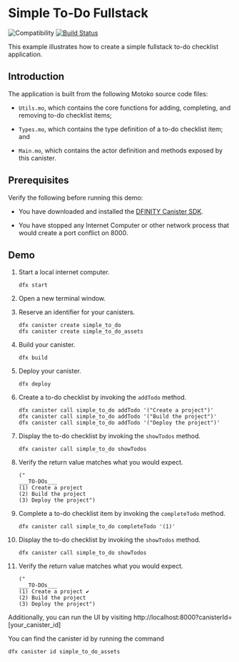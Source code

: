 # Simple To-Do Fullstack

![Compatibility](https://img.shields.io/badge/compatibility-0.6.24-blue)
[![Build Status](https://github.com/dfinity/examples/workflows/motoko-simple-to-do-example/badge.svg)](https://github.com/dfinity/examples/actions?query=workflow%3Amotoko-simple-to-do-example)

This example illustrates how to create a simple fullstack to-do checklist application.

## Introduction

The application is built from the following Motoko source code files:

*  `Utils.mo`, which contains the core functions for adding, completing, and
   removing to-do checklist items;

*  `Types.mo`, which contains the type definition of a to-do checklist item;
   and

*  `Main.mo`, which contains the actor definition and methods exposed by this
   canister.

## Prerequisites

Verify the following before running this demo:

*  You have downloaded and installed the [DFINITY Canister
   SDK](https://sdk.dfinity.org).

*  You have stopped any Internet Computer or other network process that would
   create a port conflict on 8000.

## Demo

1. Start a local internet computer.

   ```text
   dfx start
   ```

1. Open a new terminal window.

1. Reserve an identifier for your canisters.

   ```text
   dfx canister create simple_to_do
   dfx canister create simple_to_do_assets
   ```

1. Build your canister.

   ```text
   dfx build
   ```

1. Deploy your canister.

   ```text
   dfx deploy
   ```

1. Create a to-do checklist by invoking the `addTodo` method.

   ```text
   dfx canister call simple_to_do addTodo '("Create a project")'
   dfx canister call simple_to_do addTodo '("Build the project")'
   dfx canister call simple_to_do addTodo '("Deploy the project")'
   ```

1. Display the to-do checklist by invoking the `showTodos` method.

   ```text
   dfx canister call simple_to_do showTodos
   ```

1. Verify the return value matches what you would expect.

   ```text
   ("
   ___TO-DOs___
   (1) Create a project
   (2) Build the project
   (3) Deploy the project")
   ```

1. Complete a to-do checklist item by invoking the `completeTodo` method.

   ```text
   dfx canister call simple_to_do completeTodo '(1)'
   ```

1. Display the to-do checklist by invoking the `showTodos` method.

   ```text
   dfx canister call simple_to_do showTodos
   ```

1. Verify the return value matches what you would expect.

   ```text
   ("
   ___TO-DOs___
   (1) Create a project ✔
   (2) Build the project
   (3) Deploy the project")
   ```

Additionally, you can run the UI by visiting http://localhost:8000?canisterId=[your_canister_id]

You can find the canister id by running the command

```text
dfx canister id simple_to_do_assets
```
